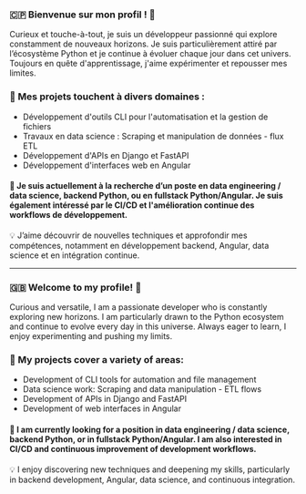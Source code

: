 ### 🇨🇵 Bienvenue sur mon profil ! 👋

Curieux et touche-à-tout, je suis un développeur passionné qui explore constamment de nouveaux horizons. Je suis particulièrement attiré par l’écosystème Python et je continue à évoluer chaque jour dans cet univers. Toujours en quête d'apprentissage, j'aime expérimenter et repousser mes limites.

### 🚀 Mes projets touchent à divers domaines :

- Développement d'outils CLI pour l'automatisation et la gestion de fichiers
- Travaux en data science : Scraping et manipulation de données - flux ETL
- Développement d'APIs en Django et FastAPI
- Développement d'interfaces web en Angular

#### 🎯 Je suis actuellement à la recherche d’un poste en data engineering / data science, backend Python, ou en fullstack Python/Angular. Je suis également intéressé par le CI/CD et l'amélioration continue des workflows de développement.

💡 J’aime découvrir de nouvelles techniques et approfondir mes compétences, notamment en développement backend, Angular, data science et en intégration continue.

---

### 🇬🇧 Welcome to my profile! 👋

Curious and versatile, I am a passionate developer who is constantly exploring new horizons. I am particularly drawn to the Python ecosystem and continue to evolve every day in this universe. Always eager to learn, I enjoy experimenting and pushing my limits.

### 🚀 My projects cover a variety of areas:

- Development of CLI tools for automation and file management
- Data science work: Scraping and data manipulation - ETL flows
- Development of APIs in Django and FastAPI
- Development of web interfaces in Angular

#### 🎯 I am currently looking for a position in data engineering / data science, backend Python, or in fullstack Python/Angular. I am also interested in CI/CD and continuous improvement of development workflows.

💡 I enjoy discovering new techniques and deepening my skills, particularly in backend development, Angular, data science, and continuous integration.
